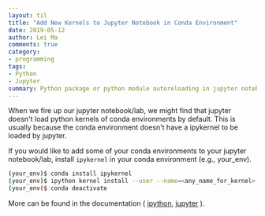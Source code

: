 ```yaml
---
layout: til
title: "Add New Kernels to Jupyter Notebook in Conda Environment"
date: 2019-05-12
author: Lei Ma
comments: true
category:
- programming
tags:
- Python
- Jupyter
summary: Python package or python module autoreloading in jupyter notebook
---
```


When we fire up our jupyter notebook/lab, we might find that jupyter doesn't load python kernels of conda environments by default. This is usually because the conda environment doesn't have a ipykernel to be loaded by jupyter.

If you would like to add some of your conda environments to your jupyter notebook/lab, install `ipykernel` in your conda environment (e.g., your_env).

```bash
(your_env)$ conda install ipykernel
(your_env)$ ipython kernel install --user --name=<any_name_for_kernel>
(your_env($ conda deactivate
```

More can be found in the documentation ( [ipython](https://ipython.readthedocs.io/en/latest/install/kernel_install.html), [jupyter](https://jupyter.readthedocs.io/en/latest/install-kernel.html) ).

